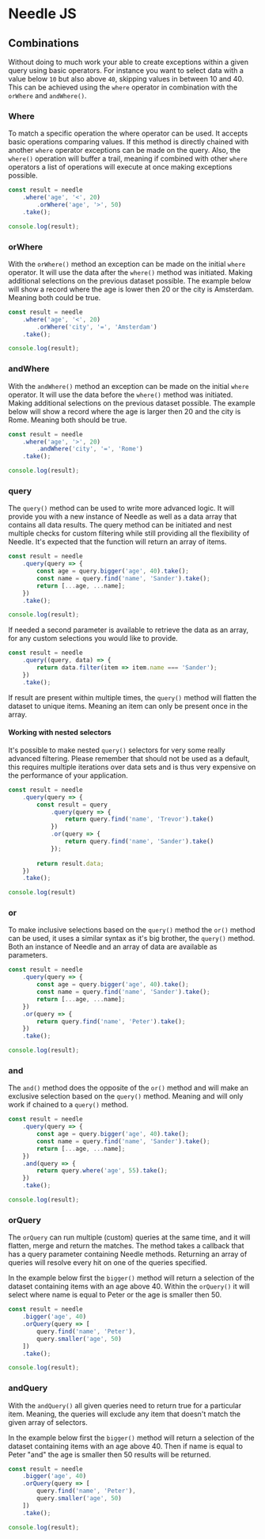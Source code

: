 # Needle JS

## Combinations
Without doing to much work your able to create exceptions within a given query using basic operators. For instance 
you want to select data with a value below `10` but also above `40`, skipping values in between 10 and 40. This can 
be achieved using the `where` operator in combination with the `orWhere` and `andWhere()`. 

### Where
To match a specific operation the where operator can be used. It accepts basic operations comparing values. If this 
method is directly chained with another `where` operator exceptions can be made on the query. Also, the `where()` 
operation will buffer a trail, meaning if combined with other `where` operators a list of operations will execute at 
once making exceptions possible. 
```javascript
const result = needle
    .where('age', '<', 20)
        .orWhere('age', '>', 50)
    .take();

console.log(result);
```

### orWhere
With the `orWhere()` method an exception can be made on the initial `where` operator. It will use the data after the
 `where()` method was initiated. Making additional selections on the previous dataset possible. The example below 
 will show a record where the age is lower then 20 or the city is Amsterdam. Meaning both could be true.
```javascript
const result = needle
    .where('age', '<', 20)
        .orWhere('city', '=', 'Amsterdam')
    .take();

console.log(result);
```

### andWhere
With the `andWhere()` method an exception can be made on the initial `where` operator. It will use the data before the
 `where()` method was initiated. Making additional selections on the previous dataset possible. The example below 
 will show a record where the age is larger then 20 and the city is Rome. Meaning both should be true.
```javascript
const result = needle
    .where('age', '>', 20)
        .andWhere('city', '=', 'Rome')
    .take();

console.log(result);
```

### query
The `query()` method can be used to write more advanced logic. It will provide you with a new instance of Needle as 
well as a data array that contains all data results. The query method can be initiated and nest multiple checks for 
custom filtering while still providing all the flexibility of Needle. It's expected that the function will return an 
array of items. 
```javascript
const result = needle
    .query(query => {
        const age = query.bigger('age', 40).take();
        const name = query.find('name', 'Sander').take();
        return [...age, ...name];
    })
    .take();

console.log(result);
```

If needed a second parameter is available to retrieve the data as an array, for any custom selections you would like 
to provide. 
```javascript
const result = needle
    .query((query, data) => {
        return data.filter(item => item.name === 'Sander');
    })
    .take();
```

If result are present within multiple times, the `query()` method will flatten the dataset to unique items. 
Meaning an item can only be present once in the array. 

#### Working with nested selectors
It's possible to make nested `query()` selectors for very some really advanced filtering. Please remember that should
 not be used as a default, this requires multiple iterations over data sets and is thus very expensive on the 
 performance of your application. 
 
```javascript
const result = needle
    .query(query => {
        const result = query
            .query(query => {
                return query.find('name', 'Trevor').take()
            })
            .or(query => {
                return query.find('name', 'Sander').take()
            });
        
        return result.data;
    })
    .take();

console.log(result)
``` 

### or
To make inclusive selections based on the `query()` method the `or()` method can be used, it uses a similar syntax as
 it's big brother, the `query()` method. Both an instance of Needle and an array of data are available as parameters. 
```javascript
const result = needle
    .query(query => {
        const age = query.bigger('age', 40).take();
        const name = query.find('name', 'Sander').take();
        return [...age, ...name];
    })
    .or(query => {
        return query.find('name', 'Peter').take();
    })
    .take();

console.log(result);
```

### and
The `and()` method does the opposite of the `or()` method and will make an exclusive selection based on the `query()`
 method. Meaning and will only work if chained to a `query()` method. 
```javascript
const result = needle
    .query(query => {
        const age = query.bigger('age', 40).take();
        const name = query.find('name', 'Sander').take();
        return [...age, ...name];
    })
    .and(query => {
        return query.where('age', 55).take();
    })
    .take();

console.log(result);
```
 
### orQuery
The `orQuery` can run multiple (custom) queries at the same time, and it will flatten, merge and return the matches. 
The method takes a callback that has a query parameter containing Needle methods. Returning an array of queries will 
resolve every hit on one of the queries specified. 

In the example below first the `bigger()` method will return a selection of the dataset containing items with an age 
above 40. Within the `orQuery()` it will select where name is equal to Peter or the age is smaller then 50. 
```javascript
const result = needle
    .bigger('age', 40)
    .orQuery(query => [
        query.find('name', 'Peter'),
        query.smaller('age', 50)
    ])
    .take();

console.log(result);
```

### andQuery
With the `andQuery()` all given queries need to return true for a particular item. Meaning, the queries will exclude 
any item that doesn't match the given array of selectors. 

In the example below first the `bigger()` method will return a selection of the dataset containing items with an age 
above 40. Then if name is equal to Peter "and" the age is smaller then 50 results will be returned. 
```javascript
const result = needle
    .bigger('age', 40)
    .orQuery(query => [
        query.find('name', 'Peter'),
        query.smaller('age', 50)
    ])
    .take();

console.log(result);
```
